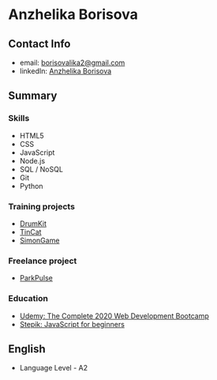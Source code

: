 # Anzhelika Borisova

## Contact Info

- email: [borisovalika2@gmail.com](borisovalika2@gmail.com)
- linkedIn: [Anzhelika Borisova](https://www.linkedin.com/in/anzhelika-borisova-73699a186/)

## Summary

### Skills

- HTML5
- CSS
- JavaScript
- Node.js
- SQL / NoSQL
- Git
- Python

### Training projects

- [DrumKit](https://marsocode.github.io/DrumKit/)
- [TinCat](https://marsocode.github.io/TinCat/)
- [SimonGame](https://marsocode.github.io/Simon_Game/)

### Freelance project

- [ParkPulse](https://www.parkpulse.io/)

### Education

- [Udemy: The Complete 2020 Web Development Bootcamp](https://www.udemy.com/course/the-complete-web-development-bootcamp/)
- [Stepik: JavaScript for beginners](https://stepik.org/course/2223)

## English

- Language Level - A2
